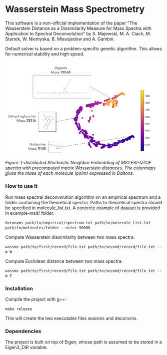 # Wasserstein Mass Spectrometry

This software is a non-official implementation of the paper 
"The Wasserstein Distance as a Dissimilarity Measure for Mass Spectra with Application to Spectral Deconvolution"
by S. Majewski, M. A. Ciach, M. Startek, W. Niemyska, B. Miasojedow and A. Gambin.

Default solver is based on a problem-specific genetic algorithm.
This allows for numerical stability and high speed.

![alt text](data/imgs/tsne-complete.png)
*Figure: t-distributed Stochastic Neighbor Embedding of MS1 ESI-QTOF spectra
with precomputed matrix Wasserstein distances. The colormaps
gives the mass of each molecule (point) expressed in Daltons.*

### How to use it

Run mass spectral deconvolution algorithm on an empirical spectrum and a folder
containing the theoretical spectra. Paths to theoretical spectra should be
specified in molecule_list.txt.
A concrete example of dataset is provided in example-msd/ folder.

```
deconvms path/to/empirical/spectrum.txt path/to/molecule_list.txt path/to/molecules/folder --niter 50000
```

Compute Wasserstein dissimilarity between two mass spectra:

```
wassms path/to/first/record/file.txt path/to/second/record/file.txt --m W
```
Compute Euclidean distance between two mass spectra:

```
wassms path/to/first/record/file.txt path/to/second/record/file.txt --m E
```

### Installation

Compile the project with g++:

```
make release
```

This will create the two executable files wassms and deconvms.

### Dependencies

The project is built on top of Eigen, whose path is assumed
to be stored in a Eigen3_DIR variable.
